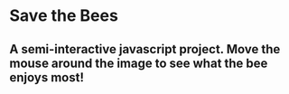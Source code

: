 # Save the Bees
## A semi-interactive javascript project. Move the mouse around the image to see what the bee enjoys most!
